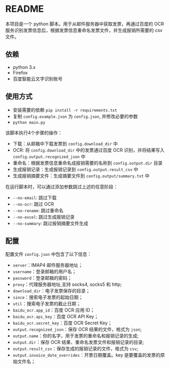 README
===

本项目是一个 python 脚本。用于从邮件服务器中获取发票，再通过百度的 OCR
服务识别发票信息后，根据发票信息重命名发票文件，并生成报销所需要的 csv 文件。

## 依赖

* python 3.x
* Firefox
* 百度智能云文字识别账号

## 使用方式

* 安装需要的依赖 `pip install -r requirements.txt`
* 复制 `config.example.json` 为 `config.json`, 并修改必要的参数
* `python main.py`

该脚本执行4个步骤的操作：

* 下载：从邮箱中下载发票到 `config.download_dir` 中
* OCR: 将 `config.download_dir` 中的发票通过百度 OCR 识别，并将结果写入 `config.output.recognized_json` 中
* 重命名：根据发票信息重命名成报销需要的名称到 `config.output.dir` 目录
* 生成报销记录：生成报销记录到 `config.output.result_csv` 中
* 生成报销摘要文件：生成摘要文件到 `config.output/summary.txt` 中

在运行脚本时，可以通过添加参数跳过上述的任意阶段：

* `--no-email`: 跳过下载
* `--no-ocr`: 跳过 OCR
* `--no-rename`: 跳过重命名
* `--no-excel`: 跳过生成报销记录
* `--no-summary`: 跳过报销摘要文件生成

## 配置

配置文件 `config.json` 中包含了以下信息：

* `server`：IMAP4 邮件服务器地址；
* `username`：登录邮箱的用户名；
* `password`：登录邮箱的密码；
* `proxy`：代理服务器地址,支持 socks4, socks5 和 http;
* `download_dir`：电子发票保存的目录；
* `since`：搜索电子发票的起始日期；
* `util`：搜索电子发票的截止日期；
* `baidu_ocr.app_id`：百度 OCR 应用 ID；
* `baidu_ocr.api_key`：百度 OCR API Key；
* `baidu_ocr.secret_key`：百度 OCR Secret Key；
* `output.recognized_json`：保存 OCR 结果的文件，格式为 `json`;
* `output.name`：你的名字，用于发票的重命名和报销记录的生成;
* `output.dir`：保存 OCR 结果、重命名发票文件和报销记录的目录;
* `output.result_csv`：保存生成的报销记录的文件，格式为 `csv`;
* `output.invoice_date_overrides`：开票日期覆盖。key 是要覆盖的发票的原始文件名；

